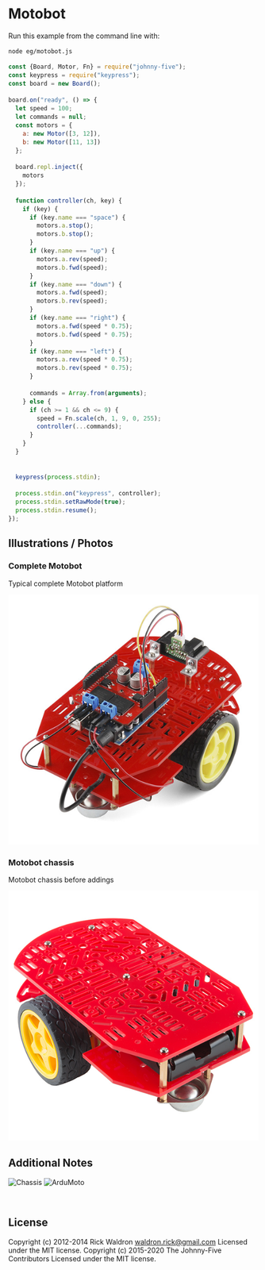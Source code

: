 <!--remove-start-->

# Motobot

<!--remove-end-->








Run this example from the command line with:
```bash
node eg/motobot.js
```


```javascript
const {Board, Motor, Fn} = require("johnny-five");
const keypress = require("keypress");
const board = new Board();

board.on("ready", () => {
  let speed = 100;
  let commands = null;
  const motors = {
    a: new Motor([3, 12]),
    b: new Motor([11, 13])
  };

  board.repl.inject({
    motors
  });

  function controller(ch, key) {
    if (key) {
      if (key.name === "space") {
        motors.a.stop();
        motors.b.stop();
      }
      if (key.name === "up") {
        motors.a.rev(speed);
        motors.b.fwd(speed);
      }
      if (key.name === "down") {
        motors.a.fwd(speed);
        motors.b.rev(speed);
      }
      if (key.name === "right") {
        motors.a.fwd(speed * 0.75);
        motors.b.fwd(speed * 0.75);
      }
      if (key.name === "left") {
        motors.a.rev(speed * 0.75);
        motors.b.rev(speed * 0.75);
      }

      commands = Array.from(arguments);
    } else {
      if (ch >= 1 && ch <= 9) {
        speed = Fn.scale(ch, 1, 9, 0, 255);
        controller(...commands);
      }
    }
  }


  keypress(process.stdin);

  process.stdin.on("keypress", controller);
  process.stdin.setRawMode(true);
  process.stdin.resume();
});


```


## Illustrations / Photos


### Complete Motobot


Typical complete Motobot platform


![docs/images/motobot.jpg](images/motobot.jpg)  

### Motobot chassis


Motobot chassis before addings


![docs/images/motobot-chassis.jpg](images/motobot-chassis.jpg)  






## Additional Notes
![Chassis](https://cdn.sparkfun.com//assets/parts/9/7/3/8/12866-01.jpg)
![ArduMoto](https://cdn.sparkfun.com//assets/parts/3/8/4/9/09815-01.jpg)

&nbsp;

<!--remove-start-->

## License
Copyright (c) 2012-2014 Rick Waldron <waldron.rick@gmail.com>
Licensed under the MIT license.
Copyright (c) 2015-2020 The Johnny-Five Contributors
Licensed under the MIT license.

<!--remove-end-->
